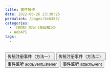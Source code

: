 ```yaml
---
title: 事件操作
date: 2022-06-26 23:30:25
permalink: /pages/beb383/
categories:
  - 《前端》笔记《基础知识》
  - WebAPI
tags:
  - 
---
```

<!DOCTYPE html>
<html lang="zh-CN">
<head>
    <meta charset="UTF-8">
    <title>Document</title>
</head>
<body>
    <button>传统注册事件（方法一）</button>
    <button onclick="console.log('传统注册事件（方法二）')">传统注册事件（方法二）</button>
    <button>事件监听 addEventListener</button>
    <button>事件监听 attachEvent</button>
    <script>
        var btns = document.querySelectorAll('button');

        // 绑定事件（注册事件）
            // （1）传统 绑定事件
                // 特性：唯一性。一个元素只能拥有一个事件，后面的事件会覆盖前面的

                // 方法一：元素.on事件类型 = function () {}
                    btns[0].onclick = function () {
                        console.log('传统注册事件（方法一）');
                    }
                
                // 方法二：<标签 on事件类型="函数体"></标签>
            

            // （2）事件监听

                // 方法一：元素.addEventListener('事件类型', 处理函数, 【事件流】)
                    // 事件流：true（捕获阶段）/ false（冒泡阶段）（默认）
                // 特性：
                    // 1、一个元素可以拥有多个事件
                    // 2、按注册顺序依次执行
                    // 3、事件类型中的 on 可以省略
                    // 4、this 指向 window
                    // 5、谷歌支持、IE不支持
                // btns[2].addEventListener('click', function () {
                //     console.log('匿名事件监听');
                // })

                btns[2].addEventListener('click', fn1);
                function fn1 () {
                    console.log('addEventListener');
                    console.log(this);
                }

                // 方法二：元素.attachEvent('事件类型', 处理函数, 【布尔值】)（不推荐）
                // 特性：
                    // 1、一个元素可以拥有多个事件
                    // 2、按注册顺序依次执行
                    // 3、this 指向 调用者
                    // 4、谷歌不支持、IE支持
                // btns[3].attachEvent('onclick', fn2);
                // function fn2 () {
                //     console.log('attachEvent');
                //     console.log(this);
                // }
                // btns[3].attachEvent('onclick', function() {
                //     alert(11);
                // })
                
        // 删除事件
            // （1）删除 传统绑定事件
                // 方法：元素.on事件类型 = null;
                // btns[0].onclick = null;

            // （2）删除 事件监听
                // 特性：事件监听必须是 命名事件监听

                // （1）删除 attachEvent 绑定的事件(事件类型), 事件监听名, 【布尔值】)
                    // 方法：removeEventListener
                    btns[2].removeEventListener('click', fn1);

                // （2）删除 attachEvent 绑定的事件
                    // 方法：元素.detachEvent('事件类型', 事件监听名);
                    // btns[3].detachEvent('onclick', fn2);

    </script>
</body>
</html>